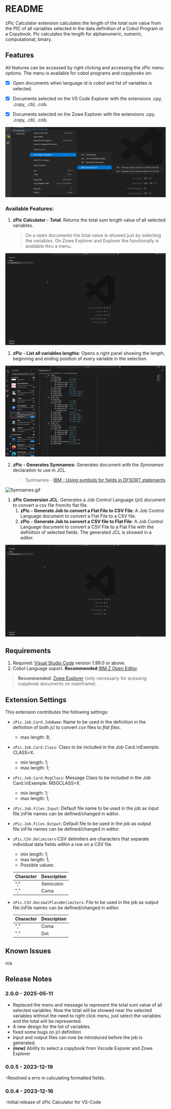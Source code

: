 # README

zPic Calculator extension calculates the length of the total sum value from the PIC of all variables selected in the data definition of a Cobol Program or a Copybook. Pic calculates the length for alphanumeric, numeric, computational, binary.


## Features

All features can be accessed by right clicking and accessing the zPic menu options. The menu is available for cobol programs and copybooks on:
- [x] Open documents when language id is *cobol* and list of variables is selected.
- [x] Documents selected on the VS Code Explorer with the extensions .cpy, .copy, .cbl, .cob.
- [x] Documents selected on the Zowe Explorer with the extensions .cpy, .copy, .cbl, .cob.


![Menu.png](Imagens/Menu.png)

### Available Features:

1. **zPic Calculator - Total**: Returns the total sum length value of all selected variables.

     > On a open documento the total value is showed just by selecting the variables. On Zowe Explorer and Explorer the functionally is available thru a menu.

![Total.gif](Imagens/Total.gif)

1. **zPic - List all variables lengths**: Opens a right panel showing the length, beginning and ending position of every variable in the selection.

![Lista.gif](Imagens/Lista.gif)

2. **zPic - Generates Symnames**: Generates document with the *Symnames* declaration to use in JCL.



     > Symnames - [IBM - Using symbols for fields in DFSORT statements](https://www.ibm.com/docs/en/zos/2.4.0?topic=symbols-using-fields-in-dfsort-statements)

![Symnames.gif](Imagens/Symanmes.gif)

1. **zPic Conversion JCL**: Generates a Job Control Language (jcl) document to convert a csv file from/to flat file.
   1. **zPic - Generate Job to convert a Flat File to CSV File**: A Job Control Language document to convert a Flat File to a CSV file.
   2. **zPic - Generate Job to convert a CSV file to Flat File**: A Job Control Language document to convert a CSV File to a Flat File with the definition of selected fields. The generated JCL is showed in a editor.


![JCL.gif](Imagens/JCL.gif)

## Requirements

1. Required: [Visual Studio Code](https://code.visualstudio.com/) version 1.99.0 or above.
2. Cobol Language suport. **Recommended** [IBM Z Open Editor](https://marketplace.visualstudio.com/items?itemName=IBM.zopeneditor).


> **Recommended**: [Zowe Explorer](https://marketplace.visualstudio.com/items?itemName=Zowe.vscode-extension-for-zowe) (only necessariy for acessing copybook documents on mainframe).


## Extension Settings

This extension contributes the following settings:

* `zPic.Job.Card.JobName`: Name to be used in the definition in the definition of both jcl to convert *csv* files to *flat files*.
  - max length: 8;
* `zPic.Job.Card.Class`: Class to be included in the Job Card.\nExemple: CLASS=X.
  - min length: 1;
  - max length: 1;
* `zPic.Job.Card.MsgClass`: Message Class to be included in the Job Card.\nExemple: MSGCLASS=X.
  - min length: 1;
  - max length: 1;
* `zPic.Job.Files.Input`: Default file name to be used in the job as input file.\nFile names can be defined/changed in editor.
* `zPic.Job.Files.Output`: Default file to be used in the job as output file.\nFile names can be defined/changed in editor.
* `zPic.CSV.Delimiters`:CSV delimiters are characters that separate individual data fields within a row on a CSV file.
  - min length: 1;
  - max length: 1;
  - Possible values:

  | Character | Description |
  | --------- | ----------- |
  | ";"       | Semicolon   |
  | ","       | Coma        |

* `zPic.CSV.DecimalPlaceDelimiters`: File to be used in the job as output file.\nFile names can be defined/changed in editor.

  | Character | Description |
  | --------- | ----------- |
  | ","       | Coma        |
  | "."       | Dot         |

## Known Issues

n/a

## Release Notes


### 2.0.0 - 2025-05-11

- Replaced the menu and message to represent the total sum value of all selected variables. Now the total will be showed near the selected variables without the need to right click menu, just select the variables and the total will be represented.
- A new design for the list of variables.
- fixed some bugs on jcl definition
- Input and output files can now be introduced before the job is generated.
- ***(new)*** Ability to select a copybook from Vscode Exporer and Zowe Explorer

### 0.0.5 - 2023-12-19

-Resolved a erro in calculating formatted fields.

### 0.0.4 - 2023-12-16

-Initial release of zPic Calculator for VS-Code
